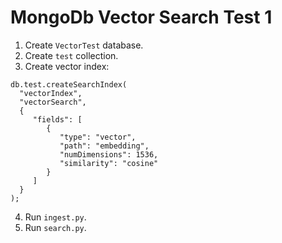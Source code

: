 # MongoDb Vector Search Test 1

1. Create `VectorTest` database.
2. Create `test` collection.
3. Create vector index:

```
db.test.createSearchIndex(
  "vectorIndex",
  "vectorSearch",
  {
     "fields": [
        {
           "type": "vector",
           "path": "embedding",
           "numDimensions": 1536,
           "similarity": "cosine"
        }
     ]
  }
);
```

4. Run `ingest.py`.
5. Run `search.py`.

